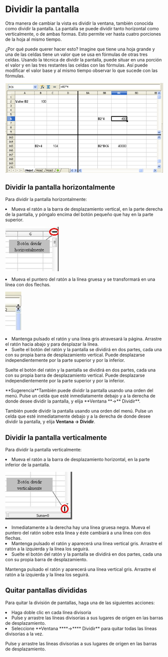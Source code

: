 
# Dividir la pantalla

Otra manera de cambiar la vista es dividir la ventana, también conocida como dividir la pantalla. La pantalla se puede dividir tanto horizontal como verticalmente, o de ambas formas. Esto permite ver hasta cuatro porciones de la hoja al mismo tiempo.

¿Por qué puede querer hacer esto? Imagine que tiene una hoja grande y una de las celdas tiene un valor que se usa en fórmulas de otras tres celdas. Usando la técnica de dividir la pantalla, puede situar en una porción el valor y en las tres restantes las celdas con las fórmulas. Así puede modificar el valor base y al mismo tiempo observar lo que sucede con las fórmulas.

![](https://raw.githubusercontent.com/catedu/libreOffice-la-suite-ofimatica-libre/master/img/Dividir.png)


## Dividir la pantalla horizontalmente

Para dividir la pantalla horizontalmente:

<li value="1">
Mueva el ratón a la barra de desplazamiento vertical, en la parte derecha de la pantalla, y póngalo encima del botón pequeño que hay en la parte superior.
</li>

![](https://raw.githubusercontent.com/catedu/libreOffice-la-suite-ofimatica-libre/master/img/Dividirv.jpg)
<li>
Mueva el puntero del ratón a la línea gruesa y se transformará en una línea con dos flechas.
</li>

![](https://raw.githubusercontent.com/catedu/libreOffice-la-suite-ofimatica-libre/master/img/Dividirv1.jpg)
<li>
Mantenga pulsado el ratón y una línea gris atravesará la página. Arrastre el ratón hacia abajo y para desplazar la línea.
</li>
<li>
Suelte el botón del ratón y la pantalla se dividirá en dos partes, cada una con su propia barra de desplazamiento vertical. Puede desplazarse independientemente por la parte superior y por la inferior.
</li>

Suelte el botón del ratón y la pantalla se dividirá en dos partes, cada una con su propia barra de desplazamiento vertical. Puede desplazarse independientemente por la parte superior y por la inferior.
<td width="699" bgcolor="#83caff">**Sugerencia**</td><td width="3646">También puede dividir la pantalla usando una orden del menú. Pulse un celda que esté inmediatamente debajo y a la derecha de donde desee dividir la pantalla, y elija **Ventana **→** Dividir**.</td>

También puede dividir la pantalla usando una orden del menú. Pulse un celda que esté inmediatamente debajo y a la derecha de donde desee dividir la pantalla, y elija **Ventana **→** Dividir**.



## Dividir la pantalla verticalmente

Para dividir la pantalla verticalmente:

<li value="1">
Mueva el ratón a la barra de desplazamiento horizontal, en la parte inferior de la pantalla.
</li>

![](https://raw.githubusercontent.com/catedu/libreOffice-la-suite-ofimatica-libre/master/img/Dividirh.jpg)
<li>
Inmediatamente a la derecha hay una línea gruesa negra. Mueva el puntero del ratón sobre esta línea y éste cambiará a una línea con dos flechas.
</li>
<li>
Mantenga pulsado el ratón y aparecerá una línea vertical gris. Arrastre el ratón a la izquierda y la línea los seguirá.
</li>
<li>
Suelte el botón del ratón y la pantalla se dividirá en dos partes, cada una con su propia barra de desplazamiento.
</li>

Mantenga pulsado el ratón y aparecerá una línea vertical gris. Arrastre el ratón a la izquierda y la línea los seguirá.

## Quitar pantallas divididas

Para quitar la división de pantallas, haga una de las siguientes acciones:

<li>
Haga doble clic en cada línea divisoria
</li>
<li>
Pulse y arrastre las líneas divisorias a sus lugares de origen en las barras de desplazamiento.
</li>
<li>
Seleccione **Ventana ****→**** Dividir** para quitar todas las líneas divisorias a la vez.
</li>

Pulse y arrastre las líneas divisorias a sus lugares de origen en las barras de desplazamiento.




